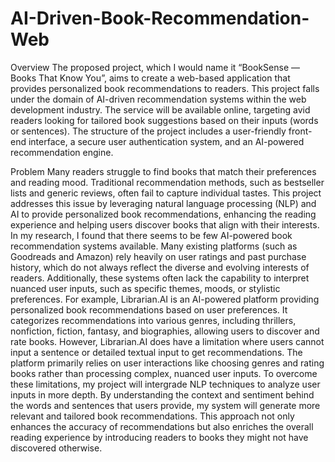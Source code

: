 # AI-Driven-Book-Recommendation-Web

Overview
The proposed project, which I would name it “BookSense — Books That Know You”, aims to create a web-based application that provides personalized book recommendations to readers. This project falls under the domain of AI-driven recommendation systems within the web development industry. The service will be available online, targeting avid readers looking for tailored book suggestions based on their inputs (words or sentences). The structure of the project includes a user-friendly front-end interface, a secure user authentication system, and an AI-powered recommendation engine.

Problem
Many readers struggle to find books that match their preferences and reading mood. Traditional recommendation methods, such as bestseller lists and generic reviews, often fail to capture individual tastes. 
This project addresses this issue by leveraging natural language processing (NLP) and AI to provide personalized book recommendations, enhancing the reading experience and helping users discover books that align with their interests.
In my research, I found that there seems to be few AI-powered book recommendation systems available. Many existing platforms (such as Goodreads and Amazon) rely heavily on user ratings and past purchase history, which do not always reflect the diverse and evolving interests of readers. Additionally, these systems often lack the capability to interpret nuanced user inputs, such as specific themes, moods, or stylistic preferences. For example, Librarian.AI is an AI-powered platform providing personalized book recommendations based on user preferences. It categorizes recommendations into various genres, including thrillers, nonfiction, fiction, fantasy, and biographies, allowing users to discover and rate books. However, Librarian.AI does have a limitation where users cannot input a sentence or detailed textual input to get recommendations. The platform primarily relies on user interactions like choosing genres and rating books rather than processing complex, nuanced user inputs. 
To overcome these limitations, my project will intergrade NLP techniques to analyze user inputs in more depth. By understanding the context and sentiment behind the words and sentences that users provide, my system will generate more relevant and tailored book recommendations. This approach not only enhances the accuracy of recommendations but also enriches the overall reading experience by introducing readers to books they might not have discovered otherwise.

